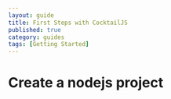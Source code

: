 ```yaml
---
layout: guide
title: First Steps with CocktailJS
published: true
category: guides
tags: [Getting Started]
---
```


# Create a nodejs project

